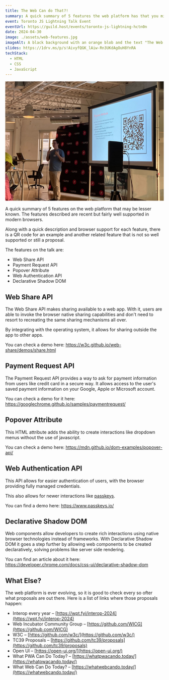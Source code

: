 ```yaml
---
title: The Web Can do That?!
summary: A quick summary of 5 features the web platform has that you might not know about.
event: Toronto JS Lightning Talk Event
eventUrl: https://guild.host/events/toronto-js-lightning-hctn0n
date: 2024-04-30
image: ./assets/web-features.jpg
imageAlt: A black background with an orange blob and the text "The Web Can do That?!" in beige.
slides: https://1drv.ms/p/s!AivyfQGK_lAiw-Rn3UKdAgOuH8YnRA
techStack:
  - HTML
  - CSS
  - JavaScript
---
```


![A picture of me talking to a microphone in front or a slide projection. The slide title read "Popover Attribute".](./assets/IMG_2978.jpg)

A quick summary of 5 features on the web platform that may be lesser known. The features described are recent but fairly well supported in modern browsers.

Along with a quick description and browser support for each feature, there is a QR code for an example and another related feature that is not so well supported or still a proposal.

The features on the talk are:

- Web Share API
- Payment Request API
- Popover Attribute
- Web Authentication API
- Declarative Shadow DOM

## Web Share API

The Web Share API makes sharing available to a web app. With it, users are able to invoke the browser native sharing capabilities and don't need to resort to recreating the same sharing mechanisms all over.

By integrating with the operating system, it allows for sharing outside the app to other apps.

You can check a demo here: https://w3c.github.io/web-share/demos/share.html

## Payment Request API

The Payment Request API provides a way to ask for payment information from users like credit card in a secure way. It allows access to the user's saved payment information on your Google, Apple or Microsoft account.

You can check a demo for it here: https://googlechrome.github.io/samples/paymentrequest/

## Popover Attribute

This HTML attribute adds the ability to create interactions like dropdown menus without the use of javascript.

You can check a demo here: https://mdn.github.io/dom-examples/popover-api/

## Web Authentication API

This API allows for easier authentication of users, with the browser providing fully managed credentials.

This also allows for newer interactions like [passkeys](https://www.future.1password.com/passkeys/).

You can find a demo here: https://www.passkeys.io/

## Declarative Shadow DOM

Web components allow developers to create rich interactions using native browser technologies instead of frameworks. With Declarative Shadow DOM it goes a step further by allowing web components to be created declaratively, solving problems like server side rendering.

You can find an article about it here: https://developer.chrome.com/docs/css-ui/declarative-shadow-dom

## What Else?

The web platform is ever evolving, so it is good to check every so ofter what proposals are out there. Here is a list of links where those proposals happen:

- Interop every year – [https://wpt.fyi/interop-2024](https://wpt.fyi/interop-2024)
- Web Incubator Community Group – [https://github.com/WICG](https://github.com/WICG)
- W3C – [https://github.com/w3c/](https://github.com/w3c/)
- TC39 Proposals – [https://github.com/tc39/proposals](https://github.com/tc39/proposals)
- Open UI – [https://open-ui.org/](https://open-ui.org/)
- What PWA Can Do Today? – [https://whatpwacando.today/](https://whatpwacando.today/)
- What Web Can Do Today? – [https://whatwebcando.today/](https://whatwebcando.today/)
